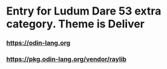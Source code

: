 # Entry for Ludum Dare 53 extra category. Theme is Deliver

### https://odin-lang.org
### https://pkg.odin-lang.org/vendor/raylib